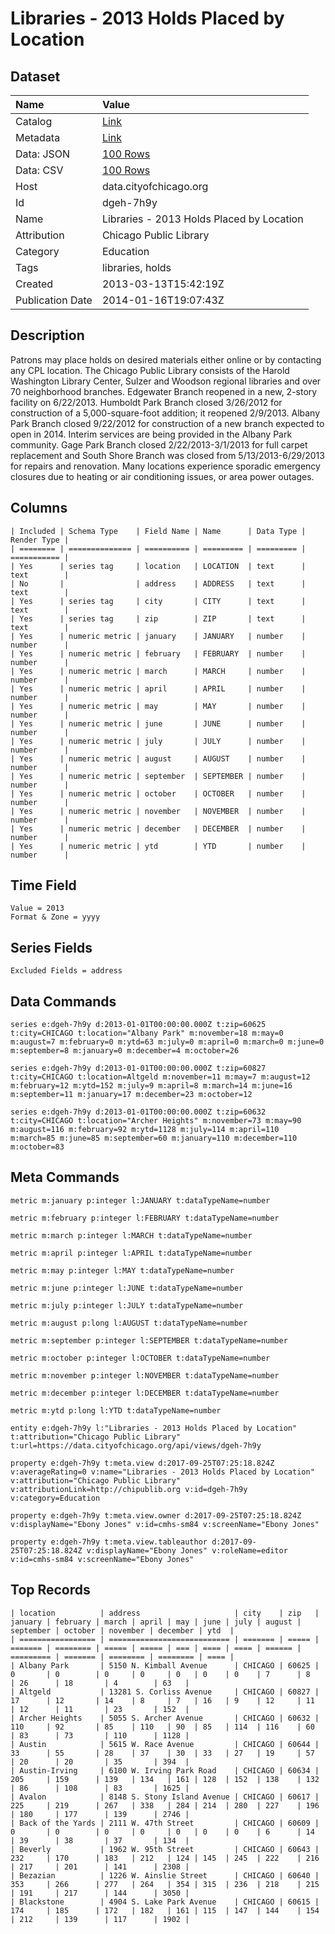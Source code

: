# Libraries - 2013 Holds Placed by Location

## Dataset

| Name | Value |
| :--- | :---- |
| Catalog | [Link](https://catalog.data.gov/dataset/libraries-2013-holds-placed-by-location-aafc4) |
| Metadata | [Link](https://data.cityofchicago.org/api/views/dgeh-7h9y) |
| Data: JSON | [100 Rows](https://data.cityofchicago.org/api/views/dgeh-7h9y/rows.json?max_rows=100) |
| Data: CSV | [100 Rows](https://data.cityofchicago.org/api/views/dgeh-7h9y/rows.csv?max_rows=100) |
| Host | data.cityofchicago.org |
| Id | dgeh-7h9y |
| Name | Libraries - 2013 Holds Placed by Location |
| Attribution | Chicago Public Library |
| Category | Education |
| Tags | libraries, holds |
| Created | 2013-03-13T15:42:19Z |
| Publication Date | 2014-01-16T19:07:43Z |

## Description

Patrons may place holds on desired materials either online or by contacting any CPL location. The Chicago Public Library consists of the Harold Washington Library Center, Sulzer and Woodson regional libraries and over 70 neighborhood branches. Edgewater Branch reopened in a new, 2-story facility on 6/22/2013. Humboldt Park Branch closed 3/26/2012 for construction of a 5,000-square-foot addition; it reopened 2/9/2013. Albany Park Branch closed 9/22/2012 for construction of a new branch expected to open in 2014. Interim services are being provided in the Albany Park community. Gage Park Branch closed 2/22/2013-3/1/2013 for full carpet replacement and South Shore Branch was closed from 5/13/2013-6/29/2013 for repairs and renovation. Many locations experience sporadic emergency closures due to heating or air conditioning issues, or area power outages.

## Columns

```ls
| Included | Schema Type    | Field Name | Name      | Data Type | Render Type |
| ======== | ============== | ========== | ========= | ========= | =========== |
| Yes      | series tag     | location   | LOCATION  | text      | text        |
| No       |                | address    | ADDRESS   | text      | text        |
| Yes      | series tag     | city       | CITY      | text      | text        |
| Yes      | series tag     | zip        | ZIP       | text      | text        |
| Yes      | numeric metric | january    | JANUARY   | number    | number      |
| Yes      | numeric metric | february   | FEBRUARY  | number    | number      |
| Yes      | numeric metric | march      | MARCH     | number    | number      |
| Yes      | numeric metric | april      | APRIL     | number    | number      |
| Yes      | numeric metric | may        | MAY       | number    | number      |
| Yes      | numeric metric | june       | JUNE      | number    | number      |
| Yes      | numeric metric | july       | JULY      | number    | number      |
| Yes      | numeric metric | august     | AUGUST    | number    | number      |
| Yes      | numeric metric | september  | SEPTEMBER | number    | number      |
| Yes      | numeric metric | october    | OCTOBER   | number    | number      |
| Yes      | numeric metric | november   | NOVEMBER  | number    | number      |
| Yes      | numeric metric | december   | DECEMBER  | number    | number      |
| Yes      | numeric metric | ytd        | YTD       | number    | number      |
```

## Time Field

```ls
Value = 2013
Format & Zone = yyyy
```

## Series Fields

```ls
Excluded Fields = address
```

## Data Commands

```ls
series e:dgeh-7h9y d:2013-01-01T00:00:00.000Z t:zip=60625 t:city=CHICAGO t:location="Albany Park" m:november=18 m:may=0 m:august=7 m:february=0 m:ytd=63 m:july=0 m:april=0 m:march=0 m:june=0 m:september=8 m:january=0 m:december=4 m:october=26

series e:dgeh-7h9y d:2013-01-01T00:00:00.000Z t:zip=60827 t:city=CHICAGO t:location=Altgeld m:november=11 m:may=7 m:august=12 m:february=12 m:ytd=152 m:july=9 m:april=8 m:march=14 m:june=16 m:september=11 m:january=17 m:december=23 m:october=12

series e:dgeh-7h9y d:2013-01-01T00:00:00.000Z t:zip=60632 t:city=CHICAGO t:location="Archer Heights" m:november=73 m:may=90 m:august=116 m:february=92 m:ytd=1128 m:july=114 m:april=110 m:march=85 m:june=85 m:september=60 m:january=110 m:december=110 m:october=83
```

## Meta Commands

```ls
metric m:january p:integer l:JANUARY t:dataTypeName=number

metric m:february p:integer l:FEBRUARY t:dataTypeName=number

metric m:march p:integer l:MARCH t:dataTypeName=number

metric m:april p:integer l:APRIL t:dataTypeName=number

metric m:may p:integer l:MAY t:dataTypeName=number

metric m:june p:integer l:JUNE t:dataTypeName=number

metric m:july p:integer l:JULY t:dataTypeName=number

metric m:august p:long l:AUGUST t:dataTypeName=number

metric m:september p:integer l:SEPTEMBER t:dataTypeName=number

metric m:october p:integer l:OCTOBER t:dataTypeName=number

metric m:november p:integer l:NOVEMBER t:dataTypeName=number

metric m:december p:integer l:DECEMBER t:dataTypeName=number

metric m:ytd p:long l:YTD t:dataTypeName=number

entity e:dgeh-7h9y l:"Libraries - 2013 Holds Placed by Location" t:attribution="Chicago Public Library" t:url=https://data.cityofchicago.org/api/views/dgeh-7h9y

property e:dgeh-7h9y t:meta.view d:2017-09-25T07:25:18.824Z v:averageRating=0 v:name="Libraries - 2013 Holds Placed by Location" v:attribution="Chicago Public Library" v:attributionLink=http://chipublib.org v:id=dgeh-7h9y v:category=Education

property e:dgeh-7h9y t:meta.view.owner d:2017-09-25T07:25:18.824Z v:displayName="Ebony Jones" v:id=cmhs-sm84 v:screenName="Ebony Jones"

property e:dgeh-7h9y t:meta.view.tableauthor d:2017-09-25T07:25:18.824Z v:displayName="Ebony Jones" v:roleName=editor v:id=cmhs-sm84 v:screenName="Ebony Jones"
```

## Top Records

```ls
| location          | address                     | city    | zip   | january | february | march | april | may | june | july | august | september | october | november | december | ytd  | 
| ================= | =========================== | ======= | ===== | ======= | ======== | ===== | ===== | === | ==== | ==== | ====== | ========= | ======= | ======== | ======== | ==== | 
| Albany Park       | 5150 N. Kimball Avenue      | CHICAGO | 60625 | 0       | 0        | 0     | 0     | 0   | 0    | 0    | 7      | 8         | 26      | 18       | 4        | 63   | 
| Altgeld           | 13281 S. Corliss Avenue     | CHICAGO | 60827 | 17      | 12       | 14    | 8     | 7   | 16   | 9    | 12     | 11        | 12      | 11       | 23       | 152  | 
| Archer Heights    | 5055 S. Archer Avenue       | CHICAGO | 60632 | 110     | 92       | 85    | 110   | 90  | 85   | 114  | 116    | 60        | 83      | 73       | 110      | 1128 | 
| Austin            | 5615 W. Race Avenue         | CHICAGO | 60644 | 33      | 55       | 28    | 37    | 30  | 33   | 27   | 19     | 57        | 20      | 20       | 35       | 394  | 
| Austin-Irving     | 6100 W. Irving Park Road    | CHICAGO | 60634 | 205     | 159      | 139   | 134   | 161 | 128  | 152  | 138    | 132       | 86      | 108      | 83       | 1625 | 
| Avalon            | 8148 S. Stony Island Avenue | CHICAGO | 60617 | 225     | 219      | 267   | 338   | 284 | 214  | 280  | 227    | 196       | 180     | 177      | 139      | 2746 | 
| Back of the Yards | 2111 W. 47th Street         | CHICAGO | 60609 | 0       | 0        | 0     | 0     | 0   | 0    | 0    | 6      | 14        | 39      | 38       | 37       | 134  | 
| Beverly           | 1962 W. 95th Street         | CHICAGO | 60643 | 232     | 170      | 183   | 212   | 124 | 145  | 245  | 222    | 216       | 217     | 201      | 141      | 2308 | 
| Bezazian          | 1226 W. Ainslie Street      | CHICAGO | 60640 | 353     | 266      | 277   | 264   | 354 | 315  | 236  | 218    | 215       | 191     | 217      | 144      | 3050 | 
| Blackstone        | 4904 S. Lake Park Avenue    | CHICAGO | 60615 | 174     | 185      | 172   | 182   | 161 | 115  | 147  | 144    | 154       | 212     | 139      | 117      | 1902 | 
```